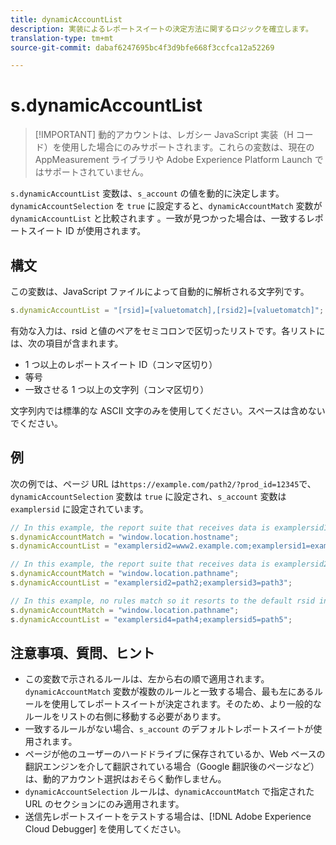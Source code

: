 ```yaml
---
title: dynamicAccountList
description: 実装によるレポートスイートの決定方法に関するロジックを確立します。
translation-type: tm+mt
source-git-commit: dabaf6247695bc4f3d9bfe668f3ccfca12a52269

---
```



# s.dynamicAccountList

>[!IMPORTANT] 動的アカウントは、レガシー JavaScript 実装（H コード）を使用した場合にのみサポートされます。これらの変数は、現在の AppMeasurement ライブラリや Adobe Experience Platform Launch ではサポートされていません。

`s.dynamicAccountList` 変数は、`s_account` の値を動的に決定します。`dynamicAccountSelection` を `true` に設定すると、`dynamicAccountMatch` 変数が `dynamicAccountList` と比較されます 。一致が見つかった場合は、一致するレポートスイート ID が使用されます。

## 構文

この変数は、JavaScript ファイルによって自動的に解析される文字列です。

```JavaScript
s.dynamicAccountList = "[rsid]=[valuetomatch],[rsid2]=[valuetomatch]";
```

有効な入力は、rsid と値のペアをセミコロンで区切ったリストです。各リストには、次の項目が含まれます。

* 1 つ以上のレポートスイート ID（コンマ区切り）
* 等号
* 一致させる 1 つ以上の文字列（コンマ区切り）

文字列内では標準的な ASCII 文字のみを使用してください。スペースは含めないでください。

## 例

次の例では、ページ URL は`https://example.com/path2/?prod_id=12345`で、`dynamicAccountSelection` 変数は `true` に設定され、`s_account` 変数は `examplersid` に設定されています。

```js
// In this example, the report suite that receives data is examplersid1.
s.dynamicAccountMatch = "window.location.hostname";
s.dynamicAccountList = "examplersid2=www2.example.com;examplersid1=example.com";

// In this example, the report suite that receives data is examplersid2.
s.dynamicAccountMatch = "window.location.pathname";
s.dynamicAccountList = "examplersid2=path2;examplersid3=path3";

// In this example, no rules match so it resorts to the default rsid in s_account, examplersid.
s.dynamicAccountMatch = "window.location.pathname";
s.dynamicAccountList = "examplersid4=path4;examplersid5=path5";
```

## 注意事項、質問、ヒント

* この変数で示されるルールは、左から右の順で適用されます。`dynamicAccountMatch` 変数が複数のルールと一致する場合、最も左にあるルールを使用してレポートスイートが決定されます。そのため、より一般的なルールをリストの右側に移動する必要があります。
* 一致するルールがない場合、`s_account` のデフォルトレポートスイートが使用されます。
* ページが他のユーザーのハードドライブに保存されているか、Web ベースの翻訳エンジンを介して翻訳されている場合（Google 翻訳後のページなど）は、動的アカウント選択はおそらく動作しません。
* `dynamicAccountSelection` ルールは、`dynamicAccountMatch` で指定された URL のセクションにのみ適用されます。
* 送信先レポートスイートをテストする場合は、[!DNL Adobe Experience Cloud Debugger] を使用してください。
